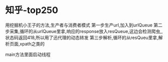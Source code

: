 # 知乎-top250

用挖掘机小王子的方法,生产者与消费者模式
第一步生产url,加入到urlQueue
第二步采集,循环的从urlQueue里拿,响应的response放入resQueue,这边会检测爬虫,,状态码返回418,所以用了迅代理的动态转发
第三步解析,循环的从resQueu里拿,解析页面,xpath之类的

main方法里面启动线程
